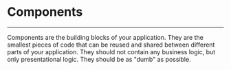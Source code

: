 # Components

---

Components are the building blocks of your application. They are the smallest pieces of code that can be reused and shared between different parts of your application.
They should not contain any business logic, but only presentational logic. They should be as "dumb" as possible.

